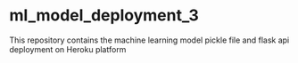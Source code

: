 # ml_model_deployment_3
This repository contains the machine learning model pickle file and flask api deployment on Heroku platform
